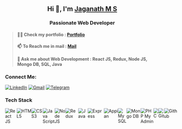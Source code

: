 <h2 align="center">Hi 👋, I'm <a href="https://www.linkedin.com/in/jaganathms">Jaganath M S</a></h2>
<h3 align="center">Passionate Web Developer</h3>

> <h4>👨‍💻 Check my portfolio : <a href="https://jaganath-portfolio.netlify.app">Portfolio</a></h4>
> <h4>📫 To Reach me in mail : <a href="mailto:jagan.msjc@gmail.com">Mail</a></h4>
> <h4>💬 Ask me about Web Development : React JS, Redux, Node JS, Mongo DB, SQL, Java</h4>

<h3>Connect Me:</h3>
<a href="https://www.linkedin.com/in/jaganathms" ><img alt="LinkedIn" src="https://img.shields.io/badge/LinkedIn-0A66C2?style=for-the-badge&logo=linkedin&logoColor=ffffff"></a>
<a href="mailto:jagan.msjc@gmail.com" ><img alt="Gmail" src="https://img.shields.io/badge/Email-EA4335?style=for-the-badge&logo=gmail&logoColor=ffffff"></a>
<a href="https://t.me/MSJ_J" ><img alt="Telegram" src="https://img.shields.io/badge/Telegram-26A5E4?style=for-the-badge&logo=telegram&logoColor=ffffff"></a>


<h3>Tech Stack</h3>
<div style="display:flex;">
  <img alt="React JS" src="https://img.shields.io/badge/React_JS-61DAFB?style=for-the-badge&logo=react&logoColor=000000">
  <img alt="HTML5" src="https://img.shields.io/badge/HTML5-E34F26?style=for-the-badge&logo=html5&logoColor=ffffff">
  <img alt="CSS3" src="https://img.shields.io/badge/CSS3-1572B6?style=for-the-badge&logo=css3&logoColor=ffffff">
  <img alt="Java Script" src="https://img.shields.io/badge/Java_Script-F7DF1E?style=for-the-badge&logo=javascript&logoColor=000000">
  <img alt="Node JS" src="https://img.shields.io/badge/Node_JS-339933?style=for-the-badge&logo=node.js&logoColor=ffffff">
  <img alt="Redux" src="https://img.shields.io/badge/Redux-764ABC?style=for-the-badge&logo=redux&logoColor=ffffff">
  <img alt="Java" src="https://img.shields.io/badge/Java-5382a1?style=for-the-badge&logo=java&logoColor=ffffff">
  <img alt="Express" src="https://img.shields.io/badge/Express-000000?style=for-the-badge&logo=express&logoColor=ffffff">
  <img alt="Appian" src="https://img.shields.io/badge/Appian-2322F0?style=for-the-badge&logo=appian&logoColor=ffffff">
  <img alt="My SQL" src="https://img.shields.io/badge/My_SQL-4479A1?style=for-the-badge&logo=mysql&logoColor=ffffff">
  <img alt="Mongo DB" src="https://img.shields.io/badge/Mongo_DB-47A248?style=for-the-badge&logo=mongodb&logoColor=ffffff">
  <img alt="PHP My Admin" src="https://img.shields.io/badge/PHP_My_Admin-6C78AF?style=for-the-badge&logo=phpmyadmin&logoColor=ffffff">
<img alt="C" src="https://img.shields.io/badge/C-A8B9CC?style=for-the-badge&logo=c&logoColor=ffffff">
<img alt="Git" src="https://img.shields.io/badge/Git-F05032?style=for-the-badge&logo=git&logoColor=ffffff">
<img alt="Github" src="https://img.shields.io/badge/Github-181717?style=for-the-badge&logo=github&logoColor=ffffff">
</div>
<!--
**Jaganath-MSJ/Jaganath-MSJ** is a ✨ _special_ ✨ repository because its `README.md` (this file) appears on your GitHub profile.

Here are some ideas to get you started:

- 🔭 I’m currently working on ...
- 🌱 I’m currently learning ...
- 👯 I’m looking to collaborate on ...
- 🤔 I’m looking for help with ...
- 💬 Ask me about ...
- 📫 How to reach me: ...
- 😄 Pronouns: ...
- ⚡ Fun fact: ...
-->
